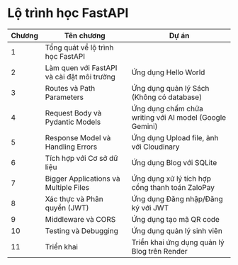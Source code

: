 # Lộ trình học FastAPI

| Chương | Tên chương                                 | Dự án                                                        |
| ------ | ------------------------------------------ | ------------------------------------------------------------ |
| 1      | Tổng quát về lộ trình học FastAPI          |                                                              |
| 2      | Làm quen với FastAPI và cài đặt môi trường | Ứng dụng Hello World                                         |
| 3      | Routes và Path Parameters                  | Ứng dụng quản lý Sách (Không có database)                    |
| 4      | Request Body và Pydantic Models            | Ứng dụng chấm chữa writing với AI model (Google Gemini)      |
| 5      | Response Model và Handling Errors          | Ứng dụng Upload file, ảnh với Cloudinary                     |
| 6      | Tích hợp với Cơ sở dữ liệu                 | Ứng dụng Blog với SQLite                                     |
| 7      | Bigger Applications và Multiple Files      | Ứng dụng xử lý tích hợp cổng thanh toán ZaloPay              |
| 8      | Xác thực và Phân quyền (JWT)               | Ứng dụng Đăng nhập/Đăng ký với JWT                           |
| 9      | Middleware và CORS                         | Ứng dụng tạo mã QR code                                      |
| 10     | Testing và Debugging                       | Ứng dụng quản lý sinh viên                                   |
| 11     | Triển khai                                 | Triển khai ứng dụng quản lý Blog trên Render                 |
